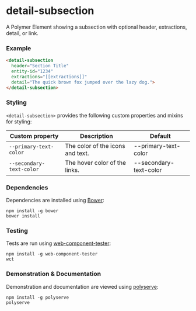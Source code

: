 # detail-subsection

A Polymer Element showing a subsection with optional header, extractions, detail, or link.

### Example
```html
<detail-subsection
  header="Section Title"
  entity-id="1234"
  extractions="[[extractions]]"
  detail="The quick brown fox jumped over the lazy dog.">
</detail-subsection>
```

### Styling

`<detail-subsection>` provides the following custom properties and mixins for styling:

Custom property          | Description                      | Default
-------------------------|----------------------------------|--------
`--primary-text-color`   | The color of the icons and text. | --primary-text-color
`--secondary-text-color` | The hover color of the links.    | --secondary-text-color

### Dependencies

Dependencies are installed using [Bower](http://bower.io/):

    npm install -g bower
    bower install

### Testing

Tests are run using [web-component-tester](https://github.com/Polymer/web-component-tester):

    npm install -g web-component-tester
    wct

### Demonstration & Documentation

Demonstration and documentation are viewed using [polyserve](https://github.com/PolymerLabs/polyserve):

    npm install -g polyserve
    polyserve

